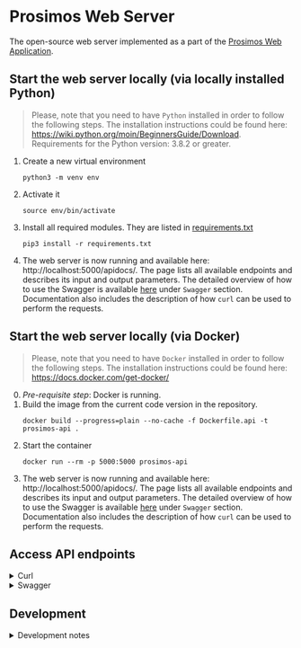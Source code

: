 # Prosimos Web Server

The open-source web server implemented as a part of the [Prosimos Web Application](https://github.com/AutomatedProcessImprovement/prosimos-docker). 

## Start the web server locally (via locally installed Python)
> Please, note that you need to have `Python` installed in order to follow the following steps. The installation instructions could be found here: https://wiki.python.org/moin/BeginnersGuide/Download. Requirements for the Python version: 3.8.2 or greater.

1) Create a new virtual environment
    ```
    python3 -m venv env
    ```

2) Activate it
    ```
    source env/bin/activate
    ```

3) Install all required modules. They are listed in [requirements.txt](https://github.com/AutomatedProcessImprovement/prosimos-microservice/blob/main/requirements.txt)
    ```
    pip3 install -r requirements.txt
    ```

4) The web server is now running and available here: http://localhost:5000/apidocs/. The page lists all available endpoints and describes its input and output parameters. The detailed overview of how to use the Swagger is available [here](#access-api-endpoints) under `Swagger` section. Documentation also includes the description of how `curl` can be used to perform the requests.


## Start the web server locally (via Docker)
> Please, note that you need to have `Docker` installed in order to follow the following steps. The installation instructions could be found here: https://docs.docker.com/get-docker/

0) *Pre-requisite step*: Docker is running.
1) Build the image from the current code version in the repository. 
    ```
    docker build --progress=plain --no-cache -f Dockerfile.api -t prosimos-api .
    ```
2) Start the container
    ```
    docker run --rm -p 5000:5000 prosimos-api
    ```
3) The web server is now running and available here: http://localhost:5000/apidocs/. The page lists all available endpoints and describes its input and output parameters. The detailed overview of how to use the Swagger is available [here](#access-api-endpoints) under `Swagger` section. Documentation also includes the description of how `curl` can be used to perform the requests.

## Access API endpoints 

<details>
    <summary>Curl</summary>

1. Discover simulation parameters based on logs. 
```
curl \
    -X POST "http://localhost:5000/api/discovery" \
    -H "accept: application/json" \
    -H "Content-Type: multipart/form-data" \
    -F "bpmnFile=@purchasing_example.bpmn" \
    -F "logsFile=@PurchasingExample.xes"
```
where `@purchasing_example.bpmn` and `@PurchasingExample.xes` should be replaced with the full path to the file on your computer, for example, `@"/Users/iryna/Documents/proposed.json"`

2. Perform the simulation
```
curl \
    -X POST "http://localhost:5000/api/simulate" \
    -H "accept: application/json" \
    -H "Content-Type: multipart/form-data" \
    -F "startDate=2022-05-03T12:05:19.1919+03:00" \
    -F "numProcesses=1" \
    -F "modelFile=@purchasing_example.bpmn" \
    -F "simScenarioFile=@discovery_results_mos9tbez.json;type=application/json"
```
where `@purchasing_example.bpmn` and `@discovery_results_mos9tbez.json` should be replaced with the full path to the file on your computer.

3. Get files generated together with the simulation (logs and statistics). 
```
curl \
    -X GET "http://localhost:5000/api/simulationFile?fileName=stats_kjv4fq1r.csv" \
    -H "accept: application/json"
```
where `stats_kjv4fq1r.csv` should be replaced with the filename which you want to get (the filename is being returned on `/api/simulate` call).

</details>

<details>
    <summary>Swagger</summary>

To access Swagger and perform API calls directly from the web browser, you can access <http://localhost:5000/apidocs/>

![swagger-ui](https://user-images.githubusercontent.com/14131790/168087906-19788c31-9d2d-4f30-9401-7d05ddd94f54.png)
</details>

## Development
<details><summary>Development notes</summary>

## Release the new version of the API docker image
1) Build the image from the current code version.
    ```
    docker build --progress=plain --no-cache -f Dockerfile.api -t prosimos-api .
    ```

2) Get the image id of the created image in step 1
    ```
    docker images prosimos-api
    ```

3) Tag the image specifying the version we will be releasing, e.g. `0.1.2`
    ```
    docker tag 39a635198e63 irynahalenok/prosimos-api:0.1.2
    ```

4) Push the created version to the Docker hub
    ```
    docker push irynahalenok/prosimos-api:0.1.2
    ```

5) Tag the created version in git
    ```
    git tag v0.1.2 <SHA>
    ```
    where `<SHA>` should be changed to the SHA of the last commit in the release.

6) Push the created tag
    ```
    git push origin v0.1.2
    ```
</summary>
